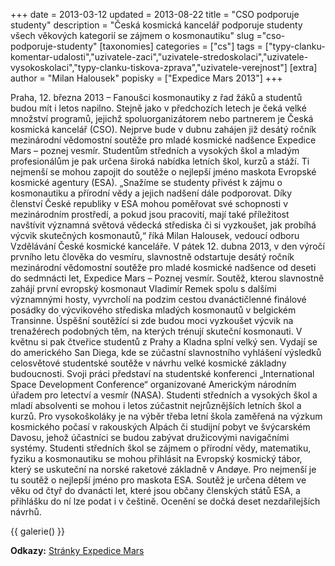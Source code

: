 +++
date = 2013-03-12
updated = 2013-08-22
title = "CSO podporuje studenty"
description = "Česká kosmická kancelář podporuje studenty všech věkových kategorií se zájmem o kosmonautiku"
slug ="cso-podporuje-studenty"
[taxonomies]
categories = ["cs"]
tags = ["typy-clanku-komentar-udalosti","uzivatele-zaci","uzivatele-stredoskolaci","uzivatele-vysokoskolaci","typy-clanku-tiskova-zprava","uzivatele-verejnost"]
[extra]
author = "Milan Halousek"
popisky = ["Expedice Mars 2013"]
+++

Praha, 12. března 2013 – Fanoušci kosmonautiky z řad žáků a studentů budou mít i letos napilno. Stejně jako v předchozích letech je čeká velké množství programů, jejichž spoluorganizátorem nebo partnerem je Česká kosmická kancelář (CSO). Nejprve bude v dubnu zahájen již desátý ročník mezinárodní vědomostní soutěže pro mladé kosmické nadšence Expedice Mars – poznej vesmír. Studentům středních a vysokých škol a mladým profesionálům je pak určena široká nabídka letních škol, kurzů a stáží. Ti nejmenší se mohou zapojit do soutěže o nejlepší jméno maskota Evropské kosmické agentury (ESA). „Snažíme se studenty přivést k zájmu o kosmonautiku a přírodní vědy a jejich nadšení dále podporovat. Díky členství České republiky v ESA mohou poměřovat své schopnosti v mezinárodním prostředí, a pokud jsou pracovití, mají také příležitost navštívit významná světová vědecká střediska či si vyzkoušet, jak probíhá výcvik skutečných kosmonautů,“ říká Milan Halousek, vedoucí odboru Vzdělávání České kosmické kanceláře. V pátek 12. dubna 2013, v den výročí prvního letu člověka do vesmíru, slavnostně odstartuje desátý ročník mezinárodní vědomostní soutěže pro mladé kosmické nadšence od deseti do sedmnácti let, Expedice Mars – Poznej vesmír. Soutěž, kterou slavnostně zahájí první evropský kosmonaut Vladimír Remek spolu s dalšími významnými hosty, vyvrcholí na podzim cestou dvanáctičlenné finálové posádky do výcvikového střediska mladých kosmonautů v belgickém Transinne. Úspěšní soutěžící si zde budou moci vyzkoušet výcvik na trenažérech podobných těm, na kterých trénují skuteční kosmonauti. V květnu si pak čtveřice studentů z Prahy a Kladna splní velký sen. Vydají se do amerického San Diega, kde se zúčastní slavnostního vyhlášení výsledků celosvětové studentské soutěže v návrhu velké kosmické základny budoucnosti. Svoji práci představí na studentské konferenci „International Space Development Conference“ organizované Americkým národním úřadem pro letectví a vesmír (NASA). Studenti středních a vysokých škol a mladí absolventi se mohou i letos zúčastnit nejrůznějších letních škol a kurzů. Pro vysokoškoláky je na výběr třeba letní škola zaměřená na výzkum kosmického počasí v rakouských Alpách či studijní pobyt ve švýcarském Davosu, jehož účastníci se budou zabývat družicovými navigačními systémy. Studenti středních škol se zájmem o přírodní vědy, matematiku, fyziku a kosmonautiku se mohou přihlásit na Evropský kosmický tábor, který se uskuteční na norské raketové základně v Andøye. Pro nejmenší je tu soutěž o nejlepší jméno pro maskota ESA. Soutěž je určena dětem ve věku od čtyř do dvanácti let, které jsou občany členských států ESA, a přihlášku do ní lze podat i v češtině. Ocenění se dočká deset nezdařilejších návrhů.

{{ galerie() }}

**Odkazy:**
[Stránky Expedice Mars]

[Stránky Expedice Mars]: http://www.expedicemars.eu/
